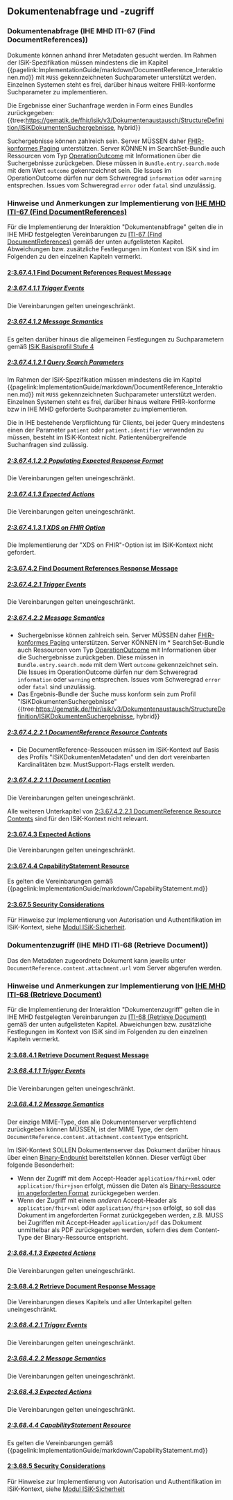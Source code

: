 ## Dokumentenabfrage und -zugriff

### Dokumentenabfrage (IHE MHD ITI-67 (Find DocumentReferences))
Dokumente können anhand ihrer Metadaten gesucht werden. Im Rahmen der ISiK-Spezifikation müssen mindestens die im Kapitel {{pagelink:ImplementationGuide/markdown/DocumentReference_Interaktionen.md}}
mit `MUSS` gekennzeichneten Suchparameter unterstützt werden. Einzelnen Systemen steht es frei, darüber hinaus weitere FHIR-konforme Suchparameter zu implementieren.

Die Ergebnisse einer Suchanfrage werden in Form eines Bundles zurückgegeben:
{{tree:https://gematik.de/fhir/isik/v3/Dokumentenaustausch/StructureDefinition/ISiKDokumentenSuchergebnisse, hybrid}}

Suchergebnisse können zahlreich sein. Server MÜSSEN daher [FHIR-konformes Paging](https://hl7.org/fhir/R4/http.html#paging) unterstützen. Server KÖNNEN im SearchSet-Bundle auch Ressourcen vom Typ [OperationOutcome](https://hl7.org/fhir/R4/operationoutcome.html) mit Informationen über die Suchergebnisse zurückgeben. Diese müssen in `Bundle.entry.search.mode` mit dem Wert `outcome` gekennzeichnet sein. Die Issues im OperationOutcome dürfen nur dem Schweregrad `information` oder `warning` entsprechen.
Issues vom Schweregrad `error` oder `fatal` sind unzulässig.

### Hinweise und Anmerkungen zur Implementierung von [IHE MHD ITI-67 (Find DocumentReferences)](https://profiles.ihe.net/ITI/MHD/ITI-67.html)

Für die Implementierung der Interaktion "Dokumentenabfrage" gelten die in IHE MHD festgelegten Vereinbarungen zu [ITI-67 (Find DocumentReferences)](https://profiles.ihe.net/ITI/MHD/ITI-67.html) gemäß der unten aufgelisteten Kapitel. Abweichungen bzw. zusätzliche Festlegungen im Kontext von ISiK sind im Folgenden zu den einzelnen Kapiteln vermerkt.

#### [2:3.67.4.1 Find Document References Request Message](https://profiles.ihe.net/ITI/MHD/ITI-67.html#236741-find-document-references-request-message)

##### [2:3.67.4.1.1 Trigger Events](https://profiles.ihe.net/ITI/MHD/ITI-67.html#2367411-trigger-events)
Die Vereinbarungen gelten uneingeschränkt.

##### [2:3.67.4.1.2 Message Semantics](https://profiles.ihe.net/ITI/MHD/ITI-67.html#2367412-message-semantics)
Es gelten darüber hinaus die allgemeinen Festlegungen zu Suchparametern gemäß [ISiK Basisprofil Stufe 4](https://simplifier.net/guide/isik-basis-v4/UebergreifendeFestlegungen-UebergreifendeFestlegungen-Suchparameter?version=current)

##### [2:3.67.4.1.2.1 Query Search Parameters](https://profiles.ihe.net/ITI/MHD/ITI-67.html#23674121-query-search-parameters)
Im Rahmen der ISiK-Spezifikation müssen mindestens die im Kapitel {{pagelink:ImplementationGuide/markdown/DocumentReference_Interaktionen.md}}
mit `MUSS` gekennzeichneten Suchparameter unterstützt werden. Einzelnen Systemen steht es frei, darüber hinaus weitere FHIR-konforme bzw in IHE MHD geforderte Suchparameter zu implementieren.

Die in IHE bestehende Verpflichtung für Clients, bei jeder Query mindestens einen der Parameter `patient` oder `patient.identifier` verwenden zu müssen, besteht im ISiK-Kontext nicht. Patientenübergreifende Suchanfragen sind zulässig. 

##### [2:3.67.4.1.2.2 Populating Expected Response Format](https://profiles.ihe.net/ITI/MHD/ITI-67.html#23674122-populating-expected-response-format)
Die Vereinbarungen gelten uneingeschränkt.

##### [2:3.67.4.1.3 Expected Actions](https://profiles.ihe.net/ITI/MHD/ITI-67.html#2367413-expected-actions)
Die Vereinbarungen gelten uneingeschränkt.

##### [2:3.67.4.1.3.1 XDS on FHIR Option](https://profiles.ihe.net/ITI/MHD/ITI-67.html#23674131-xds-on-fhir-option)
Die Implementierung der "XDS on FHIR"-Option ist im ISiK-Kontext nicht gefordert.
  
  
#### [2:3.67.4.2 Find Document References Response Message](https://profiles.ihe.net/ITI/MHD/ITI-67.html#236742-find-document-references-response-message)
##### [2:3.67.4.2.1 Trigger Events](https://profiles.ihe.net/ITI/MHD/ITI-67.html#2367421-trigger-events)
Die Vereinbarungen gelten uneingeschränkt.
##### [2:3.67.4.2.2 Message Semantics](https://profiles.ihe.net/ITI/MHD/ITI-67.html#2367422-message-semantics)
* Suchergebnisse können zahlreich sein. Server MÜSSEN daher [FHIR-konformes Paging](https://hl7.org/fhir/R4/http.html#paging) unterstützen. Server KÖNNEN im * SearchSet-Bundle auch Ressourcen vom Typ [OperationOutcome](https://hl7.org/fhir/R4/operationoutcome.html) mit Informationen über die Suchergebnisse zurückgeben. Diese müssen in `Bundle.entry.search.mode` mit dem Wert `outcome` gekennzeichnet sein. Die Issues im OperationOutcome dürfen nur dem Schweregrad `information` oder `warning` entsprechen. Issues vom Schweregrad `error` oder `fatal` sind unzulässig.
* Das Ergebnis-Bundle der Suche muss konform sein zum Profil "ISiKDokumentenSuchergebnisse"{{tree:https://gematik.de/fhir/isik/v3/Dokumentenaustausch/StructureDefinition/ISiKDokumentenSuchergebnisse, hybrid}}

##### [2:3.67.4.2.2.1 DocumentReference Resource Contents](https://profiles.ihe.net/ITI/MHD/ITI-67.html#23674221-documentreference-resource-contents)
* Die DocumentReference-Ressoucen müssen im ISiK-Kontext auf Basis des Profils "ISiKDokumentenMetadaten" und den dort vereinbarten Kardinalitäten bzw. MustSupport-Flags erstellt werden.

##### [2:3.67.4.2.2.1.1 Document Location](https://profiles.ihe.net/ITI/MHD/ITI-67.html#236742211-document-location)
Die Vereinbarungen gelten uneingeschränkt.

Alle weiteren Unterkapitel von [2:3.67.4.2.2.1 DocumentReference Resource Contents](https://profiles.ihe.net/ITI/MHD/ITI-67.html#23674221-documentreference-resource-contents) sind für den ISiK-Kontext nicht relevant.

#### [2:3.67.4.3 Expected Actions](https://profiles.ihe.net/ITI/MHD/ITI-67.html#236743-expected-actions)
Die Vereinbarungen gelten uneingeschränkt.

#### [2:3.67.4.4 CapabilityStatement Resource](https://profiles.ihe.net/ITI/MHD/ITI-67.html#236744-capabilitystatement-resource)

Es gelten die Vereinbarungen gemäß {{pagelink:ImplementationGuide/markdown/CapabilityStatement.md}}

#### [2:3.67.5 Security Considerations](https://profiles.ihe.net/ITI/MHD/ITI-67.html#23675-security-considerations)
Für Hinweise zur Implementierung von Autorisation und Authentifikation im ISiK-Kontext, siehe [Modul ISiK-Sicherheit](https://simplifier.net/isik-sicherheit-v3).


### Dokumentenzugriff (IHE MHD ITI-68 (Retrieve Document))

Das den Metadaten zugeordnete Dokument kann jeweils unter `DocumentReference.content.attachment.url` vom Server abgerufen werden.

### Hinweise und Anmerkungen zur Implementierung von [IHE MHD ITI-68 (Retrieve Document)](https://profiles.ihe.net/ITI/MHD/ITI-68.html)

Für die Implementierung der Interaktion "Dokumentenzugriff" gelten die in IHE MHD festgelegten Vereinbarungen zu [ITI-68 (Retrieve Document)](https://profiles.ihe.net/ITI/MHD/ITI-68.html) gemäß der unten aufgelisteten Kapitel. Abweichungen bzw. zusätzliche Festlegungen im Kontext von ISiK sind im Folgenden zu den einzelnen Kapiteln vermerkt.

#### [2:3.68.4.1 Retrieve Document Request Message](https://profiles.ihe.net/ITI/MHD/ITI-68.html#236841-retrieve-document-request-message)

##### [2:3.68.4.1.1 Trigger Events](https://profiles.ihe.net/ITI/MHD/ITI-68.html#2368411-trigger-events)
Die Vereinbarungen gelten uneingeschränkt.

##### [2:3.68.4.1.2 Message Semantics](https://profiles.ihe.net/ITI/MHD/ITI-68.html#2368412-message-semantics)
Der einzige MIME-Type, den alle Dokumentenserver verpflichtend zurückgeben können MÜSSEN, ist der MIME Type, der dem `DocumentReference.content.attachment.contentType` entspricht.

Im ISiK-Kontext SOLLEN Dokumentenserver das Dokument darüber hinaus über einen [Binary-Endpunkt](https://hl7.org/fhir/R4/binary.html) bereitstellen können. Dieser verfügt über folgende Besonderheit:

* Wenn der Zugriff mit dem Accept-Header `application/fhir+xml` oder `application/fhir+json` erfolgt, müssen die Daten als [Binary-Ressource im angeforderten Format](https://simplifier.net/guide/isik-basis-v4/ImplementationGuide-markdown-Datenobjekte-Datenobjekte_Binary?version=current) zurückgegeben werden.
* Wenn der Zugriff mit einem *anderen* Accept-Header als `application/fhir+xml` oder `application/fhir+json` erfolgt, so soll das Dokument im angeforderten Format zurückgegeben werden,
z.B. MUSS bei Zugriffen mit Accept-Header `application/pdf` das Dokument unmittelbar als PDF zurückgegeben werden, sofern dies dem Content-Type der Binary-Ressource entspricht.

##### [2:3.68.4.1.3 Expected Actions](https://profiles.ihe.net/ITI/MHD/ITI-68.html#2368413-expected-actions)
Die Vereinbarungen gelten uneingeschränkt.

#### [2:3.68.4.2 Retrieve Document Response Message](https://profiles.ihe.net/ITI/MHD/ITI-68.html#236842-retrieve-document-response-message)
Die Vereinbarungen dieses Kapitels und aller Unterkapitel gelten uneingeschränkt.

##### [2:3.68.4.2.1 Trigger Events](https://profiles.ihe.net/ITI/MHD/ITI-68.html#2368421-trigger-events)
Die Vereinbarungen gelten uneingeschränkt.
##### [2:3.68.4.2.2 Message Semantics](https://profiles.ihe.net/ITI/MHD/ITI-68.html#2368422-message-semantics)
Die Vereinbarungen gelten uneingeschränkt.
##### [2:3.68.4.3 Expected Actions](https://profiles.ihe.net/ITI/MHD/ITI-68.html#2368423-expected-actions)
Die Vereinbarungen gelten uneingeschränkt.

##### [2:3.68.4.4 CapabilityStatement Resource](https://profiles.ihe.net/ITI/MHD/ITI-67.html#236843-capabilitystatement-resource)
Es gelten die Vereinbarungen gemäß {{pagelink:ImplementationGuide/markdown/CapabilityStatement.md}}

#### [2:3.68.5 Security Considerations](https://profiles.ihe.net/ITI/MHD/ITI-68.html#23685-security-considerations)
Für Hinweise zur Implementierung von Autorisation und Authentifikation im ISiK-Kontext, siehe [Modul ISiK-Sicherheit](https://simplifier.net/isik-sicherheit-v3)

